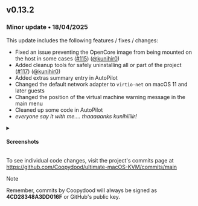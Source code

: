 ## v0.13.2

### Minor update • 18/04/2025

This update includes the following features / fixes / changes:

- Fixed an issue preventing the OpenCore image from being mounted on the host in some cases ([#115](https://github.com/Coopydood/ultimate-macOS-KVM/issues/115)) ([@kunihir0](https://github.com/kunihir0))
- Added cleanup tools for safely uninstalling all or part of the project ([#117](https://github.com/Coopydood/ultimate-macOS-KVM/issues/117)) ([@kunihir0](https://github.com/kunihir0))
- Added extras summary entry in AutoPilot
- Changed the default network adapter to ``virtio-net`` on macOS 11 and later guests
- Changed the position of the virtual machine warning message in the main menu
- Cleaned up some code in AutoPilot
- *everyone say it with me.... thaaaaanks kunihiiiiir!*

<details><summary><h4>Screenshots</h4></summary>

<sup>See attached screenshots for a visualisation of the changes described.</sup>
<br><br>

<div align=center><img height="200" src="https://github.com/user-attachments/assets/f5a4f47a-52ab-4273-b847-3d62075a2e55"><br><sup><i>Quickly find the correct EFI partition with new label</i></sup><br></div>

<br><br>
</details>

To see individual code changes, visit the project's commits page at <https://github.com/Coopydood/ultimate-macOS-KVM/commits/main>

> [!NOTE]
> Remember, commits by Coopydood will always be signed as **4CD28348A3DD016F** or GitHub's public key.
